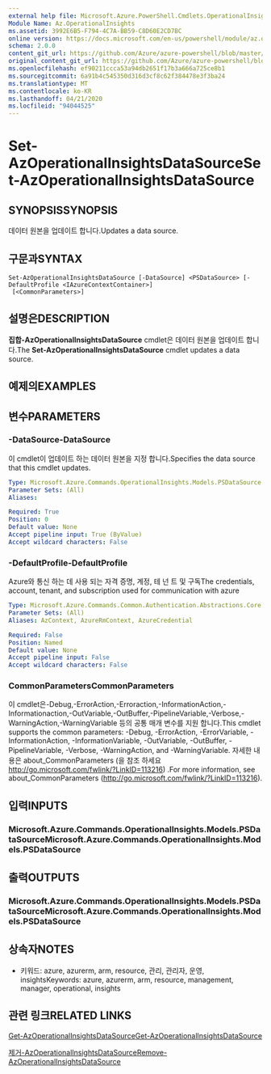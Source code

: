 ```yaml
---
external help file: Microsoft.Azure.PowerShell.Cmdlets.OperationalInsights.dll-Help.xml
Module Name: Az.OperationalInsights
ms.assetid: 3992E6B5-F794-4C7A-BB59-C8D60E2CD7BC
online version: https://docs.microsoft.com/en-us/powershell/module/az.operationalinsights/set-azoperationalinsightsdatasource
schema: 2.0.0
content_git_url: https://github.com/Azure/azure-powershell/blob/master/src/OperationalInsights/OperationalInsights/help/Set-AzOperationalInsightsDataSource.md
original_content_git_url: https://github.com/Azure/azure-powershell/blob/master/src/OperationalInsights/OperationalInsights/help/Set-AzOperationalInsightsDataSource.md
ms.openlocfilehash: ef90211ccca53a94db2651f17b3a666a725ce8b1
ms.sourcegitcommit: 6a91b4c545350d316d3cf8c62f384478e3f3ba24
ms.translationtype: MT
ms.contentlocale: ko-KR
ms.lasthandoff: 04/21/2020
ms.locfileid: "94044525"
---
```

# <span data-ttu-id="f6bd7-101">Set-AzOperationalInsightsDataSource</span><span class="sxs-lookup"><span data-stu-id="f6bd7-101">Set-AzOperationalInsightsDataSource</span></span>

## <span data-ttu-id="f6bd7-102">SYNOPSIS</span><span class="sxs-lookup"><span data-stu-id="f6bd7-102">SYNOPSIS</span></span>
<span data-ttu-id="f6bd7-103">데이터 원본을 업데이트 합니다.</span><span class="sxs-lookup"><span data-stu-id="f6bd7-103">Updates a data source.</span></span>

## <span data-ttu-id="f6bd7-104">구문과</span><span class="sxs-lookup"><span data-stu-id="f6bd7-104">SYNTAX</span></span>

```
Set-AzOperationalInsightsDataSource [-DataSource] <PSDataSource> [-DefaultProfile <IAzureContextContainer>]
 [<CommonParameters>]
```

## <span data-ttu-id="f6bd7-105">설명은</span><span class="sxs-lookup"><span data-stu-id="f6bd7-105">DESCRIPTION</span></span>
<span data-ttu-id="f6bd7-106">**집합-AzOperationalInsightsDataSource** cmdlet은 데이터 원본을 업데이트 합니다.</span><span class="sxs-lookup"><span data-stu-id="f6bd7-106">The **Set-AzOperationalInsightsDataSource** cmdlet updates a data source.</span></span>

## <span data-ttu-id="f6bd7-107">예제의</span><span class="sxs-lookup"><span data-stu-id="f6bd7-107">EXAMPLES</span></span>

## <span data-ttu-id="f6bd7-108">변수</span><span class="sxs-lookup"><span data-stu-id="f6bd7-108">PARAMETERS</span></span>

### <span data-ttu-id="f6bd7-109">-DataSource</span><span class="sxs-lookup"><span data-stu-id="f6bd7-109">-DataSource</span></span>
<span data-ttu-id="f6bd7-110">이 cmdlet이 업데이트 하는 데이터 원본을 지정 합니다.</span><span class="sxs-lookup"><span data-stu-id="f6bd7-110">Specifies the data source that this cmdlet updates.</span></span>

```yaml
Type: Microsoft.Azure.Commands.OperationalInsights.Models.PSDataSource
Parameter Sets: (All)
Aliases:

Required: True
Position: 0
Default value: None
Accept pipeline input: True (ByValue)
Accept wildcard characters: False
```

### <span data-ttu-id="f6bd7-111">-DefaultProfile</span><span class="sxs-lookup"><span data-stu-id="f6bd7-111">-DefaultProfile</span></span>
<span data-ttu-id="f6bd7-112">Azure와 통신 하는 데 사용 되는 자격 증명, 계정, 테 넌 트 및 구독</span><span class="sxs-lookup"><span data-stu-id="f6bd7-112">The credentials, account, tenant, and subscription used for communication with azure</span></span>

```yaml
Type: Microsoft.Azure.Commands.Common.Authentication.Abstractions.Core.IAzureContextContainer
Parameter Sets: (All)
Aliases: AzContext, AzureRmContext, AzureCredential

Required: False
Position: Named
Default value: None
Accept pipeline input: False
Accept wildcard characters: False
```

### <span data-ttu-id="f6bd7-113">CommonParameters</span><span class="sxs-lookup"><span data-stu-id="f6bd7-113">CommonParameters</span></span>
<span data-ttu-id="f6bd7-114">이 cmdlet은-Debug,-ErrorAction,-Erroraction,-InformationAction,-Informationaction,-OutVariable,-OutBuffer,-PipelineVariable,-Verbose,-WarningAction,-WarningVariable 등의 공통 매개 변수를 지원 합니다.</span><span class="sxs-lookup"><span data-stu-id="f6bd7-114">This cmdlet supports the common parameters: -Debug, -ErrorAction, -ErrorVariable, -InformationAction, -InformationVariable, -OutVariable, -OutBuffer, -PipelineVariable, -Verbose, -WarningAction, and -WarningVariable.</span></span> <span data-ttu-id="f6bd7-115">자세한 내용은 about_CommonParameters (을 참조 하세요 http://go.microsoft.com/fwlink/?LinkID=113216) .</span><span class="sxs-lookup"><span data-stu-id="f6bd7-115">For more information, see about_CommonParameters (http://go.microsoft.com/fwlink/?LinkID=113216).</span></span>

## <span data-ttu-id="f6bd7-116">입력</span><span class="sxs-lookup"><span data-stu-id="f6bd7-116">INPUTS</span></span>

### <span data-ttu-id="f6bd7-117">Microsoft.Azure.Commands.OperationalInsights.Models.PSDataSource</span><span class="sxs-lookup"><span data-stu-id="f6bd7-117">Microsoft.Azure.Commands.OperationalInsights.Models.PSDataSource</span></span>

## <span data-ttu-id="f6bd7-118">출력</span><span class="sxs-lookup"><span data-stu-id="f6bd7-118">OUTPUTS</span></span>

### <span data-ttu-id="f6bd7-119">Microsoft.Azure.Commands.OperationalInsights.Models.PSDataSource</span><span class="sxs-lookup"><span data-stu-id="f6bd7-119">Microsoft.Azure.Commands.OperationalInsights.Models.PSDataSource</span></span>

## <span data-ttu-id="f6bd7-120">상속자</span><span class="sxs-lookup"><span data-stu-id="f6bd7-120">NOTES</span></span>
* <span data-ttu-id="f6bd7-121">키워드: azure, azurerm, arm, resource, 관리, 관리자, 운영, insights</span><span class="sxs-lookup"><span data-stu-id="f6bd7-121">Keywords: azure, azurerm, arm, resource, management, manager, operational, insights</span></span>

## <span data-ttu-id="f6bd7-122">관련 링크</span><span class="sxs-lookup"><span data-stu-id="f6bd7-122">RELATED LINKS</span></span>

[<span data-ttu-id="f6bd7-123">Get-AzOperationalInsightsDataSource</span><span class="sxs-lookup"><span data-stu-id="f6bd7-123">Get-AzOperationalInsightsDataSource</span></span>](./Get-AzOperationalInsightsDataSource.md)

[<span data-ttu-id="f6bd7-124">제거-AzOperationalInsightsDataSource</span><span class="sxs-lookup"><span data-stu-id="f6bd7-124">Remove-AzOperationalInsightsDataSource</span></span>](./Remove-AzOperationalInsightsDataSource.md)


